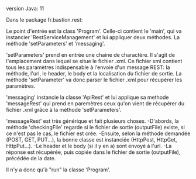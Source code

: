 version Java: 11

Dans le package fr.bastion.rest:

Le point d'entrée est la class 'Program'.
Celle-ci contient le 'main', qui va instancier 'RestServiceManagement' et lui appliquer deux méthodes.
La méthode 'setParameters' et 'messaging'.

'setParameters' prend en entrée une chaine de charactère.
Il s'agit de l'emplacement dans lequel se situe le fichier .xml.
Ce fichier xml contient tous les paramètres indispensable à l'envoie d'un message REST:
la méthode, l'url, le header, le body et la localisation du fichier de sortie.
La méthode 'setParameter' va donc parser le fichier .xml pour récupérer les paramètres.

'messaging' instancie la classe 'ApiRest' et lui applique sa methode 'messageRest'
qui prend en paremètres ceux qu'on vient de récupérer du fichier .xml grâce à la méthode 'setParameters'.

'messageRest' est très générique et fait plusieurs choses.
-D'abords, la méthode 'checkingFile' regarde si le fichier de sortie (outputFile) existe, si ce n'est pas le cas, le fichier est crée.
-Ensuite, selon la méthode demandée (POST, GET, PUT...), la bonne classe est instanciée (HttpPost, HttpGet, HttpPut...).
-Le header et le body (si il y en a) sont envoyé à l'url.
-La réponse est récupérée, puis copiée dans le fichier de sortie (outputFile), précédée de la date.

Il n'y a donc qu'à "run" la classe 'Program'.